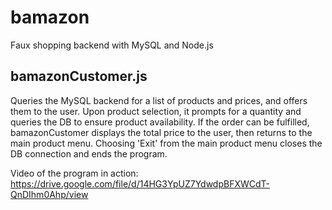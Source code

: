 # bamazon
Faux shopping backend with MySQL and Node.js

## bamazonCustomer.js
Queries the MySQL backend for a list of products and prices, and offers them to the user.  Upon product selection, it prompts for a quantity and queries the DB to ensure product availability.  If the order can be fulfilled, bamazonCustomer displays the total price to the user, then returns to the main product menu.
Choosing 'Exit' from the main product menu closes the DB connection and ends the program.

Video of the program in action:
https://drive.google.com/file/d/14HG3YpUZ7YdwdpBFXWCdT-QnDIhm0Ahp/view